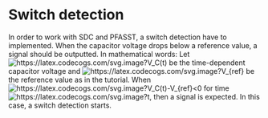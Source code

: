 # Switch detection

In order to work with SDC and PFASST, a switch detection have to implemented. When the capacitor voltage drops below a reference value, a signal should be outputted. In mathematical words: Let <img src="https://latex.codecogs.com/svg.image?V_C(t)" title="https://latex.codecogs.com/svg.image?V_C(t)" /> be the time-dependent capacitor voltage and <img src="https://latex.codecogs.com/svg.image?V_{ref}" title="https://latex.codecogs.com/svg.image?V_{ref}" /> be the reference value as in the tutorial. When <img src="https://latex.codecogs.com/svg.image?V_C(t)-V_{ref}<0" title="https://latex.codecogs.com/svg.image?V_C(t)-V_{ref}<0" /> for time <img src="https://latex.codecogs.com/svg.image?t" title="https://latex.codecogs.com/svg.image?t" />, then a signal is expected. In this case, a switch detection starts. 
